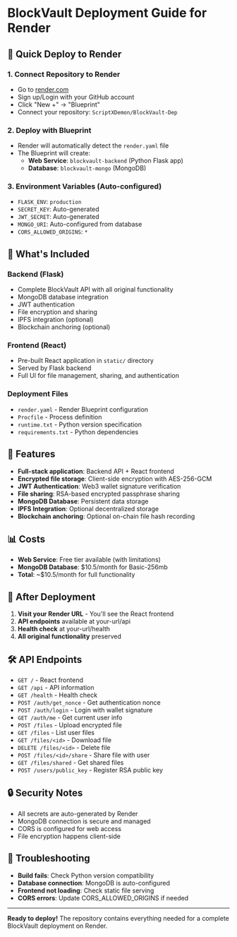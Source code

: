 # BlockVault Deployment Guide for Render

## 🚀 Quick Deploy to Render

### 1. **Connect Repository to Render**
- Go to [render.com](https://render.com)
- Sign up/Login with your GitHub account
- Click "New +" → "Blueprint"
- Connect your repository: `ScriptXDemon/BlockVault-Dep`

### 2. **Deploy with Blueprint**
- Render will automatically detect the `render.yaml` file
- The Blueprint will create:
  - **Web Service**: `blockvault-backend` (Python Flask app)
  - **Database**: `blockvault-mongo` (MongoDB)

### 3. **Environment Variables** (Auto-configured)
- `FLASK_ENV`: `production`
- `SECRET_KEY`: Auto-generated
- `JWT_SECRET`: Auto-generated
- `MONGO_URI`: Auto-configured from database
- `CORS_ALLOWED_ORIGINS`: `*`

## 📁 **What's Included**

### **Backend (Flask)**
- Complete BlockVault API with all original functionality
- MongoDB database integration
- JWT authentication
- File encryption and sharing
- IPFS integration (optional)
- Blockchain anchoring (optional)

### **Frontend (React)**
- Pre-built React application in `static/` directory
- Served by Flask backend
- Full UI for file management, sharing, and authentication

### **Deployment Files**
- `render.yaml` - Render Blueprint configuration
- `Procfile` - Process definition
- `runtime.txt` - Python version specification
- `requirements.txt` - Python dependencies

## 🔧 **Features**

- **Full-stack application**: Backend API + React frontend
- **Encrypted file storage**: Client-side encryption with AES-256-GCM
- **JWT Authentication**: Web3 wallet signature verification
- **File sharing**: RSA-based encrypted passphrase sharing
- **MongoDB Database**: Persistent data storage
- **IPFS Integration**: Optional decentralized storage
- **Blockchain anchoring**: Optional on-chain file hash recording

## 📊 **Costs**

- **Web Service**: Free tier available (with limitations)
- **MongoDB Database**: $10.5/month for Basic-256mb
- **Total**: ~$10.5/month for full functionality

## 🔗 **After Deployment**

1. **Visit your Render URL** - You'll see the React frontend
2. **API endpoints** available at your-url/api
3. **Health check** at your-url/health
4. **All original functionality** preserved

## 🛠️ **API Endpoints**

- `GET /` - React frontend
- `GET /api` - API information
- `GET /health` - Health check
- `POST /auth/get_nonce` - Get authentication nonce
- `POST /auth/login` - Login with wallet signature
- `GET /auth/me` - Get current user info
- `POST /files` - Upload encrypted file
- `GET /files` - List user files
- `GET /files/<id>` - Download file
- `DELETE /files/<id>` - Delete file
- `POST /files/<id>/share` - Share file with user
- `GET /files/shared` - Get shared files
- `POST /users/public_key` - Register RSA public key

## 🔒 **Security Notes**

- All secrets are auto-generated by Render
- MongoDB connection is secure and managed
- CORS is configured for web access
- File encryption happens client-side

## 📝 **Troubleshooting**

- **Build fails**: Check Python version compatibility
- **Database connection**: MongoDB is auto-configured
- **Frontend not loading**: Check static file serving
- **CORS errors**: Update CORS_ALLOWED_ORIGINS if needed

---

**Ready to deploy!** The repository contains everything needed for a complete BlockVault deployment on Render.